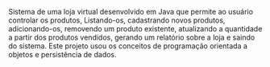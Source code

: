 Sistema de uma loja virtual desenvolvido em Java que permite ao usuário controlar os produtos, Listando-os, cadastrando novos produtos, adicionando-os, removendo um produto existente, atualizando a quantidade a partir dos produtos vendidos, gerando um relatório sobre a loja e saindo do sistema.
Este projeto usou os conceitos de programação orientada a objetos e persistência de dados. 
